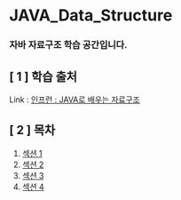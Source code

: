 # JAVA_Data_Structure
 
### 자바 자료구조 학습 공간입니다.

## [ 1 ] 학습 출처

Link : [인프런 : JAVA로 배우는 자료구조](https://www.inflearn.com/course/java-%EC%9E%90%EB%A3%8C%EA%B5%AC%EC%A1%B0/dashboard)

## [ 2 ] 목차
1. [섹션 1](./Lesson1/README.md)
2. [섹션 2](./LESSON2/README.md)
3. [섹션 3](./lesson3/README.md)
4. [섹션 4](./lesson4_Linked_List/README.md)
